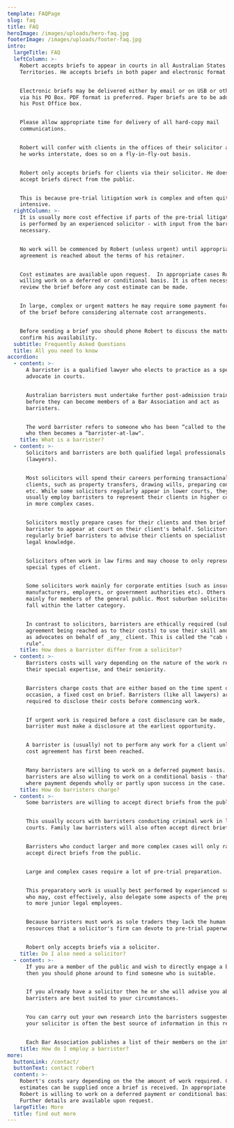 ```yaml
---
template: FAQPage
slug: faq
title: FAQ
heroImage: /images/uploads/hero-faq.jpg
footerImage: /images/uploads/footer-faq.jpg
intro:
  largeTitle: FAQ
  leftColumn: >-
    Robert accepts briefs to appear in courts in all Australian States and
    Territories. He accepts briefs in both paper and electronic format. 


    Electronic briefs may be delivered either by email or on USB or other media
    via his PO Box. PDF format is preferred. Paper briefs are to be addressed to
    his Post Office box. 


    Please allow appropriate time for delivery of all hard-copy mail
    communications.


    Robert will confer with clients in the offices of their solicitor and, when
    he works interstate, does so on a fly-in-fly-out basis. 


    Robert only accepts briefs for clients via their solicitor. He does not
    accept briefs direct from the public. 


    This is because pre-trial litigation work is complex and often quite labour
    intensive.
  rightColumn: >-
    It is usually more cost effective if parts of the pre-trial litigation work
    is performed by an experienced solicitor - with input from the barrister if
    necessary. 


    No work will be commenced by Robert (unless urgent) until appropriate
    agreement is reached about the terms of his retainer. 


    Cost estimates are available upon request.  In appropriate cases Robert is
    willing work on a deferred or conditional basis. It is often necessary to
    review the brief before any cost estimate can be made. 


    In large, complex or urgent matters he may require some payment for perusal
    of the brief before considering alternate cost arrangements. 


    Before sending a brief you should phone Robert to discuss the matter and
    confirm his availability.
  subtitle: Frequently Asked Questions
  title: All you need to know
accordion:
  - content: >-
      A barrister is a qualified lawyer who elects to practice as a specialist
      advocate in courts. 


      Australian barristers must undertake further post-admission training
      before they can become members of a Bar Association and act as
      barristers. 


      The word barrister refers to someone who has been “called to the bar” and
      who then becomes a “barrister-at-law".
    title: What is a barrister?
  - content: >-
      Solicitors and barristers are both qualified legal professionals
      (lawyers).  


      Most solicitors will spend their careers performing transactional work for
      clients, such as property transfers, drawing wills, preparing contracts,
      etc. While some solicitors regularly appear in lower courts, they will
      usually employ barristers to represent their clients in higher courts or
      in more complex cases. 


      Solicitors mostly prepare cases for their clients and then brief a
      barrister to appear at court on their client's behalf. Solicitors also
      regularly brief barristers to advise their clients on specialist areas of
      legal knowledge. 


      Solicitors often work in law firms and may choose to only represent
      special types of client. 


      Some solicitors work mainly for corporate entities (such as insurers,
      manufacturers, employers, or government authorities etc). Others will work
      mainly for members of the general public. Most suburban solicitors will
      fall within the latter category.


      In contrast to solicitors, barristers are ethically required (subject to
      agreement being reached as to their costs) to use their skill and training
      as advocates on behalf of _any_ client. This is called the "cab rank
      rule".
    title: How does a barrister differ from a solicitor?
  - content: >-
      Barristers costs will vary depending on the nature of the work required,
      their special expertise, and their seniority. 


      Barristers charge costs that are either based on the time spent or, on
      occasion, a fixed cost on brief. Barristers (like all lawyers) are
      required to disclose their costs before commencing work. 


      If urgent work is required before a cost disclosure can be made, then the
      barrister must make a disclosure at the earliest opportunity. 


      A barrister is (usually) not to perform any work for a client unless a
      cost agreement has first been reached. 


      Many barristers are willing to work on a deferred payment basis. Some
      barristers are also willing to work on a conditional basis - that is -
      where payment depends wholly or partly upon success in the case.
    title: How do barristers charge?
  - content: >-
      Some barristers are willing to accept direct briefs from the public. 


      This usually occurs with barristers conducting criminal work in lower
      courts. Family law barristers will also often accept direct briefs.


      Barristers who conduct larger and more complex cases will only rarely
      accept direct briefs from the public. 


      Large and complex cases require a lot of pre-trial preparation. 


      This preparatory work is usually best performed by experienced solicitors
      who may, cost effectively, also delegate some aspects of the preparation
      to more junior legal employees. 


      Because barristers must work as sole traders they lack the human and other
      resources that a solicitor's firm can devote to pre-trial paperwork. 


      Robert only accepts briefs via a solicitor.
    title: Do I also need a solicitor?
  - content: >-
      If you are a member of the public and wish to directly engage a barrister
      then you should phone around to find someone who is suitable. 


      If you already have a solicitor then he or she will advise you about which
      barristers are best suited to your circumstances. 


      You can carry out your own research into the barristers suggested, but
      your solicitor is often the best source of information in this regard.


      Each Bar Association publishes a list of their members on the internet.
    title: How do I employ a barrister?
more:
  buttonLink: /contact/
  buttonText: contact robert
  content: >-
    Robert's costs vary depending on the the amount of work required. Cost
    estimates can be supplied once a brief is received. In appropriate cases
    Robert is willing to work on a deferred payment or conditional basis.
    Further details are available upon request.
  largeTitle: More
  title: find out more
---
```


